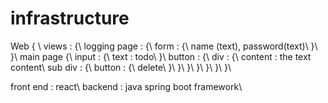 # infrastructure
Web { \\
    views : {\\
        logging page : {\\
            form : {\\
                name (text), password(text)\\
            }\\
        }\\
        main page {\\
            input : {\\
                text : todo\\
            }\\
            button : {\\
                div : {\\
                    content : the text content\\
                    sub div : {\\
                        button : {\\
                            delete\\
                        }\\
                    }\\
                }\\
            }\\
        }\\
    }\\
}\\

front end : react\\
backend : java spring boot framework\\